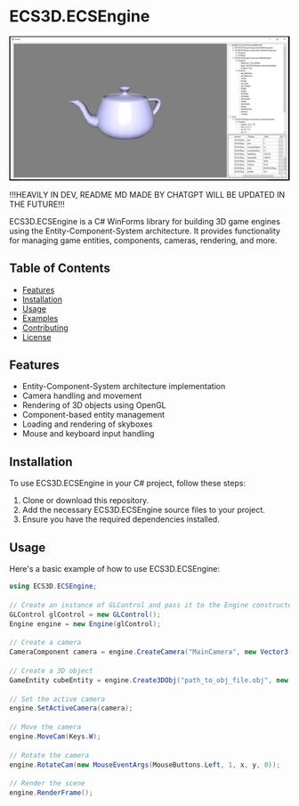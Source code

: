 # ECS3D.ECSEngine

![ecs img](https://github.com/xVice/storage/blob/main/ghimg.PNG?raw=true)

!!!HEAVILY IN DEV, README MD MADE BY CHATGPT WILL BE UPDATED IN THE FUTURE!!!

ECS3D.ECSEngine is a C# WinForms library for building 3D game engines using the Entity-Component-System architecture. It provides functionality for managing game entities, components, cameras, rendering, and more.

## Table of Contents

- [Features](#features)
- [Installation](#installation)
- [Usage](#usage)
- [Examples](#examples)
- [Contributing](#contributing)
- [License](#license)

## Features

- Entity-Component-System architecture implementation
- Camera handling and movement
- Rendering of 3D objects using OpenGL
- Component-based entity management
- Loading and rendering of skyboxes
- Mouse and keyboard input handling

## Installation

To use ECS3D.ECSEngine in your C# project, follow these steps:

1. Clone or download this repository.
2. Add the necessary ECS3D.ECSEngine source files to your project.
3. Ensure you have the required dependencies installed.

## Usage

Here's a basic example of how to use ECS3D.ECSEngine:

```csharp
using ECS3D.ECSEngine;

// Create an instance of GLControl and pass it to the Engine constructor
GLControl glControl = new GLControl();
Engine engine = new Engine(glControl);

// Create a camera
CameraComponent camera = engine.CreateCamera("MainCamera", new Vector3(0, 0, 3));

// Create a 3D object
GameEntity cubeEntity = engine.Create3DObj("path_to_obj_file.obj", new Vector3(0, 0, 0));

// Set the active camera
engine.SetActiveCamera(camera);

// Move the camera
engine.MoveCam(Keys.W);

// Rotate the camera
engine.RotateCam(new MouseEventArgs(MouseButtons.Left, 1, x, y, 0));

// Render the scene
engine.RenderFrame();
